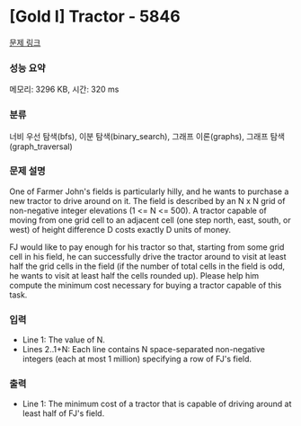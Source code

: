 # [Gold I] Tractor - 5846 

[문제 링크](https://www.acmicpc.net/problem/5846) 

### 성능 요약

메모리: 3296 KB, 시간: 320 ms

### 분류

너비 우선 탐색(bfs), 이분 탐색(binary_search), 그래프 이론(graphs), 그래프 탐색(graph_traversal)

### 문제 설명

<p>One of Farmer John's fields is particularly hilly, and he wants to purchase a new tractor to drive around on it.  The field is described by an N x N grid of non-negative integer elevations (1 <= N <= 500).  A tractor capable of moving from one grid cell to an adjacent cell (one step north, east, south, or west) of height difference D costs exactly D units of money.</p><p>FJ would like to pay enough for his tractor so that, starting from some grid cell in his field, he can successfully drive the tractor around to visit at least half the grid cells in the field (if the number of total cells in the field is odd, he wants to visit at least half the cells rounded up).  Please help him compute the minimum cost necessary for buying a tractor capable of this task.</p>

### 입력 

 <ul><li>Line 1: The value of N.</li><li>Lines 2..1+N: Each line contains N space-separated non-negative integers (each at most 1 million) specifying a row of FJ's field.</li></ul>

### 출력 

 <ul><li>Line 1: The minimum cost of a tractor that is capable of driving around at least half of FJ's field.</li></ul>

